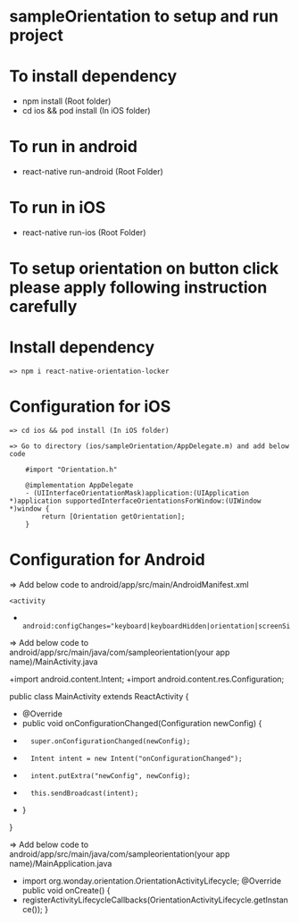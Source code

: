 # sampleOrientation to setup and run project  
# To install dependency 
- npm install (Root folder)
- cd ios && pod install (In iOS folder)
# To run in android 
- react-native run-android (Root Folder)
# To run in iOS 
- react-native run-ios (Root Folder)


# To setup orientation on button click please apply following instruction carefully 
# Install dependency
    => npm i react-native-orientation-locker  
# Configuration for iOS

    => cd ios && pod install (In iOS folder)

    => Go to directory (ios/sampleOrientation/AppDelegate.m) and add below code 

        #import "Orientation.h"

        @implementation AppDelegate 
        - (UIInterfaceOrientationMask)application:(UIApplication *)application supportedInterfaceOrientationsForWindow:(UIWindow *)window {
            return [Orientation getOrientation];
        }
# Configuration for Android

=> Add below code to android/app/src/main/AndroidManifest.xml
    
    <activity 
+        android:configChanges="keyboard|keyboardHidden|orientation|screenSize"
    > 
    </activity>

=> Add below code to android/app/src/main/java/com/sampleorientation(your app name)/MainActivity.java

+import android.content.Intent;
+import android.content.res.Configuration;

public class MainActivity extends ReactActivity {

+   @Override
+   public void onConfigurationChanged(Configuration newConfig) {
+       super.onConfigurationChanged(newConfig);
+       Intent intent = new Intent("onConfigurationChanged");
+       intent.putExtra("newConfig", newConfig);
+       this.sendBroadcast(intent);
+   }

}      


=> Add below code to android/app/src/main/java/com/sampleorientation(your app name)/MainApplication.java

+ import org.wonday.orientation.OrientationActivityLifecycle;
  @Override
  public void onCreate() {
+    registerActivityLifecycleCallbacks(OrientationActivityLifecycle.getInstance());
  }
      